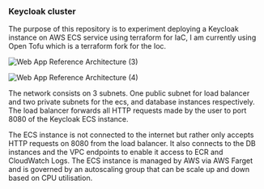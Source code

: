 ### Keycloak cluster
The purpose of this repository is to experiment deploying a Keycloak instance on AWS ECS service using terraform for IaC, I am currently using Open Tofu which is a terraform fork for the Ioc. 

![Web App Reference Architecture (3)](https://github.com/Millroy094/keycloak-cluster-aws-terraform/assets/58091953/15193daa-9dc4-4f01-a51d-aa0170010bc2)


![Web App Reference Architecture (4)](https://github.com/Millroy094/keycloak-cluster-aws-terraform/assets/58091953/ad36c783-9c4d-4c1b-9824-128b21c5fb26)


The network consists on 3 subnets. One public subnet for load balancer and two private subnets for the ecs, and database instances respectively. The load balancer forwards all HTTP requests made by the user to port 8080 of the Keycloak ECS instance. 

The ECS instance is not connected to the internet but rather only accepts HTTP requests on 8080 from the load balancer. It also connects to the DB instances and the VPC endpoints to enable it access to ECR and CloudWatch Logs. The ECS instance is managed by AWS via AWS Farget and is governed by an autoscaling group that can be scale up and down based on CPU utilisation.
   
